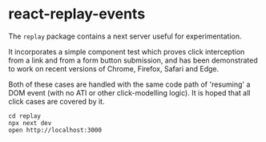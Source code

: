 # react-replay-events

The `replay` package contains a next server useful for experimentation. 

It incorporates a simple component test which proves click interception from a link and from a form button submission, and has been demonstrated to work on recent versions of Chrome, Firefox, Safari and Edge.

Both of these cases are handled with the same code path of 'resuming' a DOM event (with no ATI or other click-modelling logic). It is hoped that all click cases are covered by it.

```
cd replay
npx next dev
open http://localhost:3000
```

